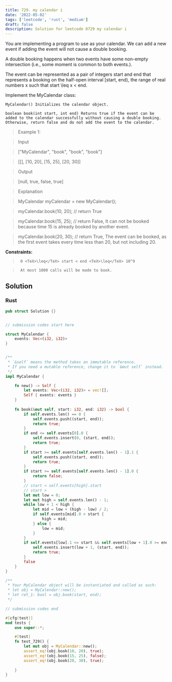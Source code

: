 ```yaml
---
title: 729. my calendar i
date: '2022-05-02'
tags: ['leetcode', 'rust', 'medium']
draft: false
description: Solution for leetcode 0729 my calendar i
---
```


 

  You are implementing a program to use as your calendar. We can add a new event if adding the event will not cause a double booking.

  A double booking happens when two events have some non-empty intersection (i.e., some moment is common to both events.).

  The event can be represented as a pair of integers start and end that represents a booking on the half-open interval [start, end), the range of real numbers x such that start <TeX>\leq</TeX> x < end.

  Implement the MyCalendar class:

  

  	MyCalendar() Initializes the calendar object.

  	boolean book(int start, int end) Returns true if the event can be added to the calendar successfully without causing a double booking. Otherwise, return false and do not add the event to the calendar.

  

   

 >   Example 1:

  

 >   Input

 >   ["MyCalendar", "book", "book", "book"]

 >   [[], [10, 20], [15, 25], [20, 30]]

 >   Output

 >   [null, true, false, true]

 >   Explanation

 >   MyCalendar myCalendar <TeX>=</TeX> new MyCalendar();

 >   myCalendar.book(10, 20); // return True

 >   myCalendar.book(15, 25); // return False, It can not be booked because time 15 is already booked by another event.

 >   myCalendar.book(20, 30); // return True, The event can be booked, as the first event takes every time less than 20, but not including 20.

   

  **Constraints:**

  

 >   	0 <TeX>\leq</TeX> start < end <TeX>\leq</TeX> 10^9

 >   	At most 1000 calls will be made to book.


## Solution
### Rust
```rust
pub struct Solution {}


// submission codes start here

struct MyCalendar {
    events: Vec<(i32, i32)>
}


/** 
 * `&self` means the method takes an immutable reference.
 * If you need a mutable reference, change it to `&mut self` instead.
 */
impl MyCalendar {

    fn new() -> Self {
        let events: Vec<(i32, i32)> = vec![];
        Self { events: events }
    }
    
    fn book(&mut self, start: i32, end: i32) -> bool {
        if self.events.len() == 0 {
            self.events.push((start, end));
            return true;
        }
        if end <= self.events[0].0 {
            self.events.insert(0, (start, end));
            return true;
        }
        if start >= self.events[self.events.len() - 1].1 {
            self.events.push((start, end));
            return true;
        }
        if start >= self.events[self.events.len() - 1].0 {
            return false;
        }
        // start < self.events[high].start
        // start >
        let mut low = 0;
        let mut high = self.events.len() - 1;
        while low + 1 < high {
            let mid = low + (high - low) / 2;
            if self.events[mid].0 > start {
                high = mid;
            } else {
                low = mid;
            }
        }
        if self.events[low].1 <= start && self.events[low + 1].0 >= end {
            self.events.insert(low + 1, (start, end));
            return true;
        }
        false
    }
}

/**
 * Your MyCalendar object will be instantiated and called as such:
 * let obj = MyCalendar::new();
 * let ret_1: bool = obj.book(start, end);
 */

// submission codes end

#[cfg(test)]
mod tests {
    use super::*;

    #[test]
    fn test_729() {
        let mut obj = MyCalendar::new();
        assert_eq!(obj.book(10, 20), true);
        assert_eq!(obj.book(15, 25), false);
        assert_eq!(obj.book(20, 30), true);
       
    }
}

```
